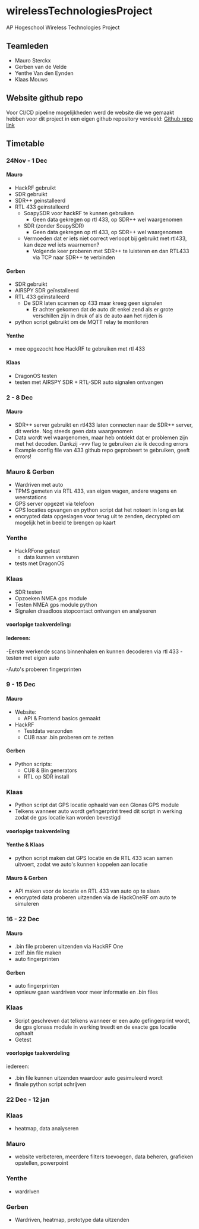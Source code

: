 # wirelessTechnologiesProject

AP Hogeschool Wireless Technologies Project

## Teamleden

- Mauro Sterckx
- Gerben van de Velde
- Yenthe Van den Eynden
- Klaas Mouws

## Website github repo
Voor CI/CD pipeline mogelijkheden werd de website die we gemaakt hebben voor dit project in een eigen github repository verdeeld:
[Github repo link](https://github.com/MauroSterckx/WirelessWebsite.git)

## Timetable

### 24Nov - 1 Dec

#### Mauro

- HackRF gebruikt
- SDR gebruikt
- SDR++ geinstalleerd
- RTL 433 geinstalleerd
  - SoapySDR voor hackRF te kunnen gebruiken
    - Geen data gekregen op rtl 433, op SDR++ wel waargenomen
  - SDR (zonder SoapySDR)
    - Geen data gekregen op rtl 433, op SDR++ wel waargenomen
  - Vermoeden dat er iets niet correct verloopt bij gebruikt met rtl433, kan deze wel iets waarnemen?
    - Volgende keer proberen met SDR++ te luisteren en dan RTL433 via TCP naar SDR++ te verbinden

#### Gerben

- SDR gebruikt
- AIRSPY SDR geïnstalleerd
- RTL 433 geïnstalleerd
  - De SDR laten scannen op 433 maar kreeg geen signalen
    - Er achter gekomen dat de auto dit enkel zend als er grote verschillen zijn in druk of als de auto aan het rijden is
- python script gebruikt om de MQTT relay te monitoren

#### Yenthe

- mee opgezocht hoe HackRF te gebruiken met rtl 433

#### Klaas

- DragonOS testen
- testen met AIRSPY SDR + RTL-SDR auto signalen ontvangen

### 2 - 8 Dec

#### Mauro

- SDR++ server gebruikt en rtl433 laten connecten naar de SDR++ server, dit werkte. Nog steeds geen data waargenomen
- Data wordt wel waargenomen, maar heb ontdekt dat er problemen zijn met het decoden. Dankzij -vvv flag te gebruiken zie ik decoding errors
- Example config file van 433 github repo geprobeert te gebruiken, geeft errors!

### Mauro & Gerben

- Wardriven met auto
- TPMS gemeten via RTL 433, van eigen wagen, andere wagens en weerstations
- GPS server opgezet via telefoon
- GPS locaties opvangen en python script dat het noteert in long en lat
- encrypted data opgeslagen voor terug uit te zenden, decrypted om mogelijk het in beeld te brengen op kaart

### Yenthe

- HackRFone getest
  - data kunnen versturen
- tests met DragonOS

### Klaas

- SDR testen
- Opzoeken NMEA gps module
- Testen NMEA gps module python
- Signalen draadloos stopcontact ontvangen en analyseren

#### voorlopige taakverdeling:

#### Iedereen:

-Eerste werkende scans binnenhalen en kunnen decoderen via rtl 433
-testen met eigen auto

-Auto's proberen fingerprinten

### 9 - 15 Dec

#### Mauro

- Website:
  - API & Frontend basics gemaakt
- HackRF
  - Testdata verzonden
  - CU8 naar .bin proberen om te zetten

#### Gerben

- Python scripts:
  - CU8 & Bin generators
  - RTL op SDR install

### Klaas
- Python script dat GPS locatie ophaald van een Glonas GPS module
- Telkens wanneer auto wordt gefingerprint treed dit script in werking zodat de gps locatie kan worden bevestigd
#### voorlopige taakverdeling

#### Yenthe & Klaas

- python script maken dat GPS locatie en de RTL 433 scan samen uitvoert, zodat we auto's kunnen koppelen aan locatie

#### Mauro & Gerben

- API maken voor de locatie en RTL 433 van auto op te slaan
- encrypted data proberen uitzenden via de HackOneRF om auto te simuleren


### 16 - 22 Dec

#### Mauro

- .bin file proberen uitzenden via HackRF One
- zelf .bin file maken
- auto fingerprinten

#### Gerben

- auto fingerprinten
- opnieuw gaan wardriven voor meer informatie en .bin files

### Klaas

- Script geschreven dat telkens wanneer er een auto gefingerprint wordt, de gps glonass module in werking treedt en de exacte gps locatie ophaalt
- Getest

#### voorlopige taakverdeling

iedereen:
- .bin file kunnen uitzenden waardoor auto gesimuleerd wordt
- finale python script schrijven

### 22 Dec - 12 jan

### Klaas
  - heatmap, data analyseren

### Mauro
  - website verbeteren, meerdere filters toevoegen, data beheren, grafieken opstellen, powerpoint

### Yenthe
  - wardriven

### Gerben
  - Wardriven, heatmap, prototype data uitzenden
